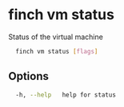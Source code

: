 # finch vm status

Status of the virtual machine

```bash
  finch vm status [flags]
```

## Options

```bash
  -h, --help   help for status
```
